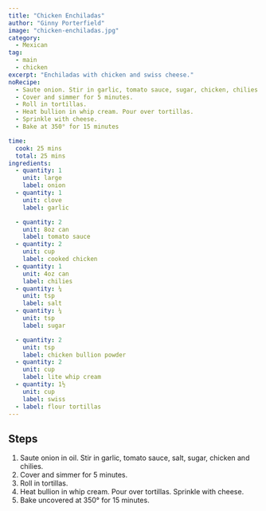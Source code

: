 ```yaml
---
title: "Chicken Enchiladas"
author: "Ginny Porterfield"
image: "chicken-enchiladas.jpg"
category:
  - Mexican
tag:
  - main
  - chicken
excerpt: "Enchiladas with chicken and swiss cheese."
noRecipe:
  - Saute onion. Stir in garlic, tomato sauce, sugar, chicken, chilies.
  - Cover and simmer for 5 minutes.
  - Roll in tortillas.
  - Heat bullion in whip cream. Pour over tortillas.
  - Sprinkle with cheese.
  - Bake at 350° for 15 minutes

time:
  cook: 25 mins
  total: 25 mins
ingredients:
  - quantity: 1
    unit: large
    label: onion
  - quantity: 1
    unit: clove
    label: garlic

  - quantity: 2
    unit: 8oz can
    label: tomato sauce
  - quantity: 2
    unit: cup
    label: cooked chicken
  - quantity: 1
    unit: 4oz can
    label: chilies
  - quantity: ¼
    unit: tsp
    label: salt
  - quantity: ¼
    unit: tsp
    label: sugar

  - quantity: 2
    unit: tsp
    label: chicken bullion powder
  - quantity: 2
    unit: cup
    label: lite whip cream
  - quantity: 1½
    unit: cup
    label: swiss
  - label: flour tortillas
---
```


## Steps

1. Saute onion in oil. Stir in garlic, tomato sauce, salt, sugar, chicken and chilies.
2. Cover and simmer for 5 minutes.
3. Roll in tortillas.
4. Heat bullion in whip cream. Pour over tortillas. Sprinkle with cheese.
5. Bake uncovered at 350° for 15 minutes.
